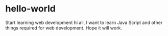 # hello-world
Start learning web development
hi all,
I want to learn Java Script and other things required for web development. 
Hope it will work.
